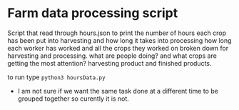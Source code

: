 # Farm data processing script
Script that read through hours.json to print the number of hours each crop has been put into harvesting and how long it takes into processing how long each worker has worked and all the crops they worked on broken down for harvesting and processing. what are people doing? and what crops are getting the most attention? harvesting product and finished products. 

to run type `python3 hoursData.py`

- I am not sure if we want the same task done at a different time to be grouped together so curently it is not. 
